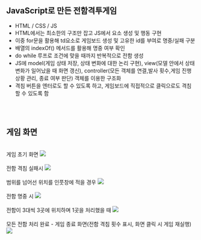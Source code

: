 ## JavaScript로 만든 전함격투게임
- HTML / CSS / JS
- HTML에서는 최소한의 구조만 잡고 JS에서 요소 생성 및 행동 구현
- 이중 for문을 활용해 td요소로 게임보드 생성 및 고유한 id를 부여로 명중/실패 구분
- 배열의 indexOf() 메서드를 활용해 명중 여부 확인
- do while 루프로 조건에 맞을 때까지 반복적으로 전함 생성
- JS에 model(게임 상태 저장, 상태 변화에 대한 논리 구현), view(모델 안에서 상태 변화가 일어났을 때 화면 갱신), controller(모든 객체를 연결,발사 횟수,게임 진행 상황 관리, 종료 여부 판단) 객체를 이용한 구조화
- 격침 버튼을 엔터로도 할 수 있도록 하고, 게임보드에 직접적으로 클릭으로도 격침할 수 있도록 함
<br/>
<br/>

## 게임 화면 
<br/>
게임 초기 화면
<img src="https://github.com/zestlumen/battleshipGame/assets/122693004/a46b3ed4-fd33-4ff1-ad82-e27f99b5ba4d" />
<br/>
<br/>
전함 격침 실패시
<img src="https://github.com/zestlumen/battleshipGame/assets/122693004/3bd59e06-b167-4b0b-b8fb-ea6b9f9d308a" />
<br/>
<br/>
범위를 넘어선 위치를 인풋창에 적을 경우
<img src="https://github.com/zestlumen/battleshipGame/assets/122693004/785a2af6-6796-4db3-acea-ddb77a4ae40e"  />
<br/>
<br/>
전함 명중 시
<img src="https://github.com/zestlumen/battleshipGame/assets/122693004/cfe201c4-0988-4133-82be-2349943a49a8"  />
<br/>
<br/>
전함이 3대씩 3곳에 위치하며 1곳을 처리했을 때
<img src="https://github.com/zestlumen/battleshipGame/assets/122693004/afb6e382-22dd-4a48-bd50-6d7f0676c9f3"  />
<br/>
<br/>
모든 전함 처리 완료 - 게임 종료 화면(전함 격침 횟수 표시, 화면 클릭 시 게임 재실행)
<img src="https://github.com/zestlumen/battleshipGame/assets/122693004/6f4d92ae-1625-48c8-8fb6-08942292257e"  />


